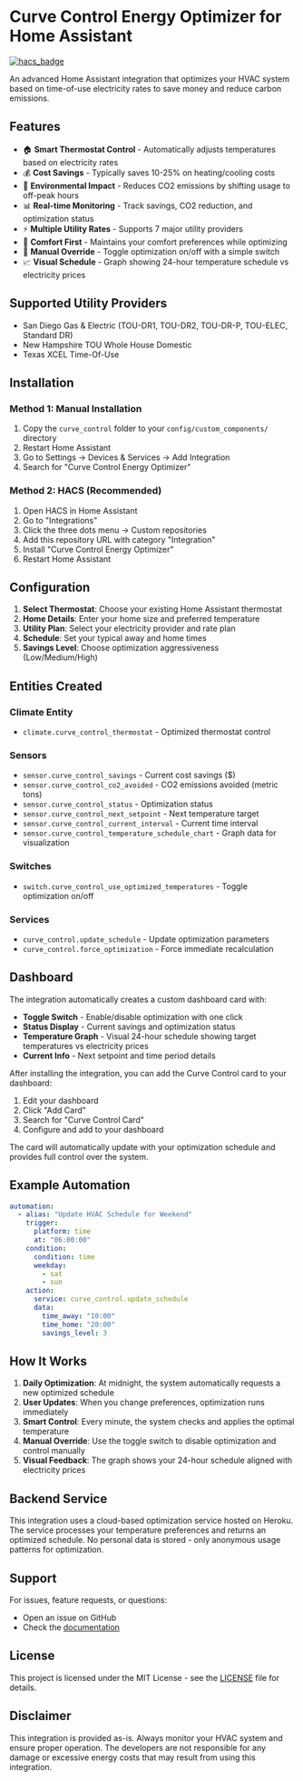 # Curve Control Energy Optimizer for Home Assistant

[![hacs_badge](https://img.shields.io/badge/HACS-Custom-41BDF5.svg)](https://github.com/hacs/integration)

An advanced Home Assistant integration that optimizes your HVAC system based on time-of-use electricity rates to save money and reduce carbon emissions.

## Features

- 🏠 **Smart Thermostat Control** - Automatically adjusts temperatures based on electricity rates
- 💰 **Cost Savings** - Typically saves 10-25% on heating/cooling costs
- 🌱 **Environmental Impact** - Reduces CO2 emissions by shifting usage to off-peak hours
- 📊 **Real-time Monitoring** - Track savings, CO2 reduction, and optimization status
- ⚡ **Multiple Utility Rates** - Supports 7 major utility providers
- 🎯 **Comfort First** - Maintains your comfort preferences while optimizing
- 🔄 **Manual Override** - Toggle optimization on/off with a simple switch
- 📈 **Visual Schedule** - Graph showing 24-hour temperature schedule vs electricity prices

## Supported Utility Providers

- San Diego Gas & Electric (TOU-DR1, TOU-DR2, TOU-DR-P, TOU-ELEC, Standard DR)
- New Hampshire TOU Whole House Domestic
- Texas XCEL Time-Of-Use

## Installation

### Method 1: Manual Installation

1. Copy the `curve_control` folder to your `config/custom_components/` directory
2. Restart Home Assistant
3. Go to Settings → Devices & Services → Add Integration
4. Search for "Curve Control Energy Optimizer"

### Method 2: HACS (Recommended)

1. Open HACS in Home Assistant
2. Go to "Integrations"
3. Click the three dots menu → Custom repositories
4. Add this repository URL with category "Integration"
5. Install "Curve Control Energy Optimizer"
6. Restart Home Assistant

## Configuration

1. **Select Thermostat**: Choose your existing Home Assistant thermostat
2. **Home Details**: Enter your home size and preferred temperature
3. **Utility Plan**: Select your electricity provider and rate plan
4. **Schedule**: Set your typical away and home times
5. **Savings Level**: Choose optimization aggressiveness (Low/Medium/High)

## Entities Created

### Climate Entity
- `climate.curve_control_thermostat` - Optimized thermostat control

### Sensors
- `sensor.curve_control_savings` - Current cost savings ($)
- `sensor.curve_control_co2_avoided` - CO2 emissions avoided (metric tons)
- `sensor.curve_control_status` - Optimization status
- `sensor.curve_control_next_setpoint` - Next temperature target
- `sensor.curve_control_current_interval` - Current time interval
- `sensor.curve_control_temperature_schedule_chart` - Graph data for visualization

### Switches
- `switch.curve_control_use_optimized_temperatures` - Toggle optimization on/off

### Services
- `curve_control.update_schedule` - Update optimization parameters
- `curve_control.force_optimization` - Force immediate recalculation

## Dashboard

The integration automatically creates a custom dashboard card with:

- **Toggle Switch** - Enable/disable optimization with one click
- **Status Display** - Current savings and optimization status  
- **Temperature Graph** - Visual 24-hour schedule showing target temperatures vs electricity prices
- **Current Info** - Next setpoint and time period details

After installing the integration, you can add the Curve Control card to your dashboard:

1. Edit your dashboard
2. Click "Add Card"
3. Search for "Curve Control Card" 
4. Configure and add to your dashboard

The card will automatically update with your optimization schedule and provides full control over the system.

## Example Automation

```yaml
automation:
  - alias: "Update HVAC Schedule for Weekend"
    trigger:
      platform: time
      at: "06:00:00"
    condition:
      condition: time
      weekday:
        - sat
        - sun
    action:
      service: curve_control.update_schedule
      data:
        time_away: "10:00"
        time_home: "20:00"
        savings_level: 3
```

## How It Works

1. **Daily Optimization**: At midnight, the system automatically requests a new optimized schedule
2. **User Updates**: When you change preferences, optimization runs immediately
3. **Smart Control**: Every minute, the system checks and applies the optimal temperature
4. **Manual Override**: Use the toggle switch to disable optimization and control manually
5. **Visual Feedback**: The graph shows your 24-hour schedule aligned with electricity prices

## Backend Service

This integration uses a cloud-based optimization service hosted on Heroku. The service processes your temperature preferences and returns an optimized schedule. No personal data is stored - only anonymous usage patterns for optimization.

## Support

For issues, feature requests, or questions:
- Open an issue on GitHub
- Check the [documentation](https://github.com/curvecontrol/home-assistant-integration)

## License

This project is licensed under the MIT License - see the [LICENSE](LICENSE) file for details.

## Disclaimer

This integration is provided as-is. Always monitor your HVAC system and ensure proper operation. The developers are not responsible for any damage or excessive energy costs that may result from using this integration.